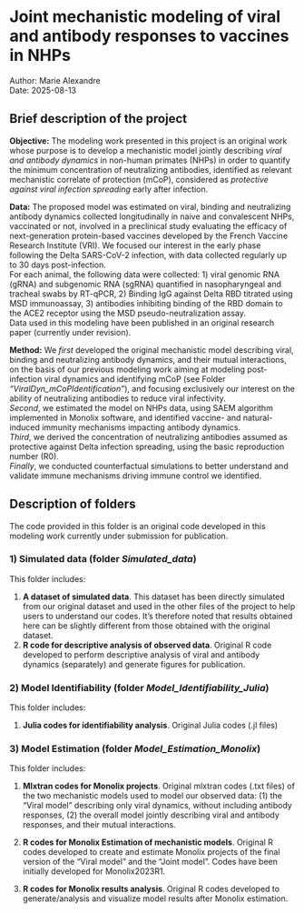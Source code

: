 
# **Joint mechanistic modeling of viral and antibody responses to vaccines in NHPs**

Author: Marie Alexandre  
Date: 2025-08-13

## **Brief description of the project**

**Objective:** The modeling work presented in this project is an
original work whose purpose is to develop a mechanistic model jointly
describing *viral and antibody dynamics* in non-human primates (NHPs) in
order to quantify the minimum concentration of neutralizing antibodies,
identified as relevant mechanistic correlate of protection (mCoP),
considered as *protective against viral infection spreading* early after
infection.

**Data:** The proposed model was estimated on viral, binding and
neutralizing antibody dynamics collected longitudinally in naive and
convalescent NHPs, vaccinated or not, involved in a preclinical study
evaluating the efficacy of next-generation protein-based vaccines
developed by the French Vaccine Research Institute (VRI). We focused our
interest in the early phase following the Delta SARS-CoV-2 infection,
with data collected regularly up to 30 days post-infection.  
For each animal, the following data were collected: 1) viral genomic RNA
(gRNA) and subgenomic RNA (sgRNA) quantified in nasopharyngeal and
tracheal swabs by RT-qPCR, 2) Binding IgG against Delta RBD titrated
using MSD immunoassay, 3) antibodies inhibiting binding of the RBD
domain to the ACE2 receptor using the MSD pseudo-neutralization assay.  
Data used in this modeling have been published in an original research
paper (currently under revision).

**Method:** We *first* developed the original mechanistic model
describing viral, binding and neutralizing antibody dynamics, and their
mutual interactions, on the basis of our previous modeling work aiming
at modeling post-infection viral dynamics and identifying mCoP (see
Folder *“ViralDyn_mCoPIdentification”*), and focusing exclusively our
interest on the ability of neutralizing antibodies to reduce viral
infectivity.  
*Second*, we estimated the model on NHPs data, using SAEM algorithm
implemented in Monolix software, and identified vaccine- and
natural-induced immunity mechanisms impacting antibody dynamics.  
*Third*, we derived the concentration of neutralizing antibodies assumed
as protective against Delta infection spreading, using the basic
reproduction number (R0).  
*Finally*, we conducted counterfactual simulations to better understand
and validate immune mechanisms driving immune control we identified.

## **Description of folders**

The code provided in this folder is an original code developed in this
modeling work currently under submission for publication.

### **1) Simulated data** (folder *Simulated_data*)

This folder includes:

1.  **A dataset of simulated data**. This dataset has been directly
    simulated from our original dataset and used in the other files of
    the project to help users to understand our codes. It’s therefore
    noted that results obtained here can be slightly different from
    those obtained with the original dataset.  
2.  **R code for descriptive analysis of observed data**. Original R
    code developed to perform descriptive analysis of viral and antibody
    dynamics (separately) and generate figures for publication.

### **2) Model Identifiability** (folder *Model_Identifiability_Julia*)

This folder includes:
1.  **Julia codes for identifiability analysis**. Original Julia codes (.jl files) 


### **3) Model Estimation** (folder *Model_Estimation_Monolix*)

This folder includes:

1.  **Mlxtran codes for Monolix projects**. Original mlxtran codes (.txt
    files) of the two mechanistic models used to model our observed
    data: (1) the “Viral model” describing only viral dynamics, without
    including antibody responses, (2) the overall model jointly
    describing viral and antibody responses, and their mutual
    interactions.

2.  **R codes for Monolix Estimation of mechanistic models**. Original R
    codes developed to create and estimate Monolix projects of the final
    version of the “Viral model” and the “Joint model”. Codes have been
    initially developed for Monolix2023R1.

3.  **R codes for Monolix results analysis**. Original R codes developed
    to generate/analysis and visualize model results after Monolix
    estimation.

